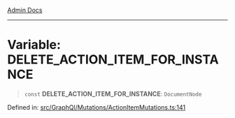 [Admin Docs](/)

***

# Variable: DELETE\_ACTION\_ITEM\_FOR\_INSTANCE

> `const` **DELETE\_ACTION\_ITEM\_FOR\_INSTANCE**: `DocumentNode`

Defined in: [src/GraphQl/Mutations/ActionItemMutations.ts:141](https://github.com/PalisadoesFoundation/talawa-admin/blob/main/src/GraphQl/Mutations/ActionItemMutations.ts#L141)

